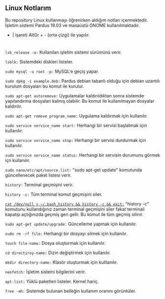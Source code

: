 ## Linux Notlarım

Bu repository Linux kullanmayı öğrenirken aldığım notları içermektedir. İşletim sistemi Pardus 19.03 ve masaüstü GNOME kullanılmaktadır.

* | işareti AltGr + - (orta çizgi) ile yapılır. 

#
`lsb_release -a:` Kullanılan işletim sistemi sürümünü verir.

`lsblk:` Sistemdeki diskleri listeler. 

`sudo mysql -u root -p:` MySQL'e geçiş yapar.

`sudo dpkg -i example.deb:` Pardus debian tabanlı olduğu için debian uzantılı kurulum dosyaları bu komut ile kurulur.

`sudo apt-get autoremove:` Uygulamalar kaldırıldıktan sonra sistemde yapılandırma dosyaları kalmış olabilir. Bu komut ile kullanılmayan dosyalar kaldırılır.

`sudo apt-get remove program_name:` Uygulama kaldırmak için kullanılır. 

`sudo service service_name start:` Herhangi bir servisi başlatmak için kullanılır. 

`sudo service service_name stop:` Herhangi bir servisi durdurmak için kullanılır.

`sudo service service_name status:` Herhangi bir servisin durumunu görmek içn kullanılır.

`sudo nano/etc/apt/source.list:` "sudo apt-get update" komutunda güncellenecek paket listesi verir.

`history:` Terminal geçmişini verir. 

`history -c:` Tüm terminal komut geçmişini siler.

[`cat /dev/null > ~/.bash_history && history -c && exit:`](https://belge.pardus.org.tr/pages/viewpage.action?pageId=10028408 "Uçbirim Geçmişini Silmek") "history -c" komutunu kullandığınız zaman terminal geçmişini siler fakat terminali kapatıp açtığınızda geçmiş geri gelir. Bu komut ile tüm geçmiş silinir. 

`sudo apt-get update/upgrade:` Güncelleme yapmak için kullanılır. 

`sudo rm -rf file:` Herhangi bir dosyayı silmek için kullanılır.

`touch file-name:` Dosya oluşturmak için kullanılır. 

`cd directiroy-name:` Dizin değiştirmek için kullanılır. 

`mkdir directory-name:` Klasör oluşturmak için kulllanılır. 

`neofetch:` İşletim sistemi bilgilerini verir.

`apt-list:` Yüklü paketleri listeler. Kernel hariç. 

`free -mh:` Sistemde bulunan belleğin kullanım oranını görüntüler. 